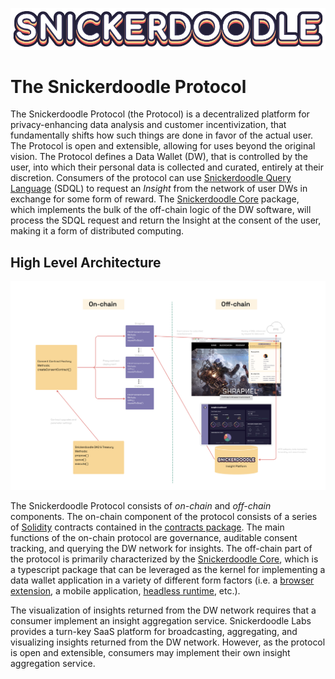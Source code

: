![Snickerdoodle Protocol](https://github.com/SnickerdoodleLabs/Snickerdoodle-Theme-Light/blob/main/snickerdoodle_horizontal_notab.png?raw=true)

# The Snickerdoodle Protocol

The Snickerdoodle Protocol (the Protocol) is a decentralized platform for privacy-enhancing data analysis and customer incentivization, that fundamentally shifts how such things are done in favor of the actual user. The Protocol is open and extensible, allowing for uses beyond the original vision. The Protocol defines a Data Wallet (DW), that is controlled by the user, into which their personal data is collected and curated, entirely at their discretion. Consumers of the protocol can use [Snickerdoodle Query Language](/documentation/sdql/README.md) (SDQL) to request an *Insight* from the network of user DWs in exchange for some form of reward. The [Snickerdoodle Core](/packages/core/README.md) package, which implements the bulk of the off-chain logic of the DW software, will process the SDQL request and return the Insight at the consent of the user, making it a form of distributed computing.

## High Level Architecture

![Architecture Diagram](/documentation/images/protocol-architecture.png)

The Snickerdoodle Protocol consists of *on-chain* and *off-chain* components. The on-chain component of the protocol consists of a series of [Solidity](https://soliditylang.org/) contracts contained in the [contracts package](/packages/contracts/README.md). The main functions of the on-chain protocol are governance, auditable consent tracking, and querying the DW network for insights. The off-chain part of the protocol is primarily characterized by the [Snickerdoodle Core](/packages/core/README.md), which is a typescript package that can be leveraged as the kernel for implementing a data wallet application in a variety of different form factors (i.e. a [browser extension](/packages/browserExtension/README.md), a mobile application, [headless runtime](/packages/test-harness/README.md), etc.). 

The visualization of insights returned from the DW network requires that a consumer implement an insight aggregation service. Snickerdoodle Labs provides a turn-key SaaS platform for broadcasting, aggregating, and visualizing insights returned from the DW network. However, as the protocol is open and extensible, consumers may implement their own insight aggregation service. 